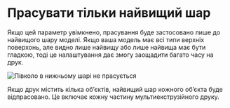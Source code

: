 Прасувати тільки найвищий шар
====

Якщо цей параметр увімкнено, прасування буде застосовано лише до найвищого шару моделі. Якщо ваша модель має всі типи верхніх поверхонь, але видно лише найвищу або лише найвища має бути гладкою, тоді це налаштування дає змогу заощадити багато часу на друк.

![Півколо в нижньому шарі не прасується](../images/ironing_only_highest_layer.png)

Якщо друк містить кілька об’єктів, найвищий шар кожного об’єкта буде відпрасовано. Це включає кожну частину мультиекструзійного друку.
